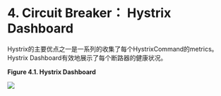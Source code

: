 # 4. Circuit Breaker： Hystrix Dashboard #

Hystrix的主要优点之一是一系列的收集了每个HystrixCommand的metrics。Hystrix Dashboard有效地展示了每个断路器的健康状况。

**Figure 4.1. Hystrix Dashboard**

![](https://raw.githubusercontent.com/spring-cloud/spring-cloud-netflix/1.4.x/docs/src/main/asciidoc/images/Hystrix.png)